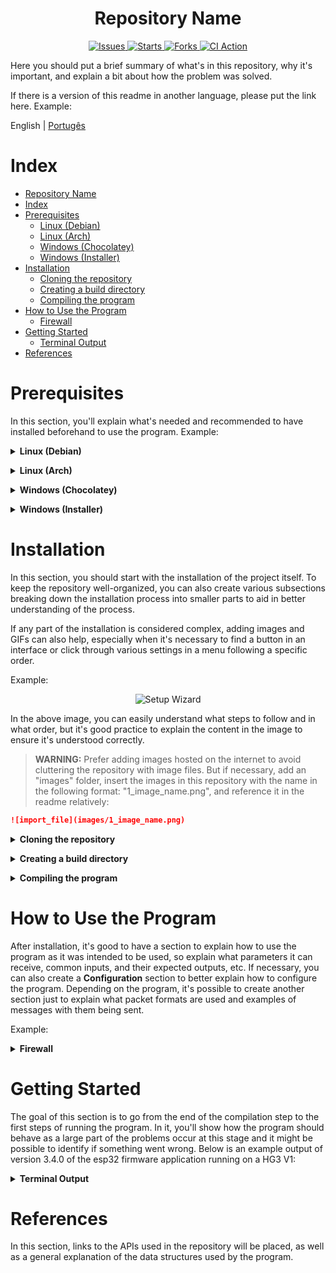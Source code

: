 
<h1 align="center">Repository Name</h1>

<p align="center">
  <a href="https://img.shields.io/github/issues/ralvescosta/readme-template.svg">
    <img src="https://img.shields.io/github/issues/ralvescosta/readme-template.svg" alt="Issues">
  </a>
  <a href="https://img.shields.io/github/stars/ralvescosta/readme-template.svg">
    <img src="https://img.shields.io/github/stars/ralvescosta/readme-template.svg" alt="Starts">
  </a>
  <a href="https://img.shields.io/github/forks/ralvescosta/readme-template.svg">
    <img src="https://img.shields.io/github/forks/ralvescosta/readme-template.svg" alt="Forks">
  </a>
  <a href="https://github.com/ralvescosta/readme-template/actions/workflows/ci.yaml/badge.svg">
    <img src="https://github.com/ralvescosta/readme-template/actions/workflows/ci.yaml/badge.svg" alt="CI Action">
  </a>
</p>

Here you should put a brief summary of what's in this repository, why it's important, and explain a bit about how the problem was solved.

If there is a version of this readme in another language, please put the link here. Example:

English | [Portugês](README-pt.md)

# Index

- [Repository Name](#repository-name)
- [Index](#index)
- [Prerequisites](#prerequisites)
    - [Linux (Debian)](#linux-debian)
    - [Linux (Arch)](#linux-arch)
    - [Windows (Chocolatey)](#windows-chocolatey)
    - [Windows (Installer)](#windows-installer)
- [Installation](#installation)
    - [Cloning the repository](#cloning-the-repository)
    - [Creating a build directory](#creating-a-build-directory)
    - [Compiling the program](#compiling-the-program)
- [How to Use the Program](#how-to-use-the-program)
    - [Firewall](#firewall)
- [Getting Started](#getting-started)
    - [Terminal Output](#terminal-output)
- [References](#references)

# Prerequisites

In this section, you'll explain what's needed and recommended to have installed beforehand to use the program.
Example:

<details><summary><b>Linux (Debian)</b></summary>

## Linux (Debian)

1. Install the python3 package:

    ```bash
    sudo apt install python3
    ```

</details><p>

<details><summary><b>Linux (Arch)</b></summary>

## Linux (Arch)

1. Install the python package:

    ```bash
    sudo pacman -S python
    ```

</details><p>

<details><summary><b>Windows (Chocolatey)</b></summary>

## Windows (Chocolatey)

1. Install the python package:

    ```shell
    choco install python
    ```

</details><p>


<details><summary><b>Windows (Installer)</b></summary>

## Windows (Installer)

1. Install python using the installer:

   To install python, you'll need to run the installer located on the [official python website](https://www.python.org/downloads/)

</details><p>

# Installation

In this section, you should start with the installation of the project itself. To keep the repository well-organized, you can also create various subsections breaking down the installation process into smaller parts to aid in better understanding of the process.

If any part of the installation is considered complex, adding images and GIFs can also help, especially when it's necessary to find a button in an interface or click through various settings in a menu following a specific order. 

Example:

<center>
 <img src="https://raw.githubusercontent.com/espressif/vscode-esp-idf-extension/master/media/tutorials/setup/install-extension.png" alt="Setup Wizard">
</center>

In the above image, you can easily understand what steps to follow and in what order, but it's good practice to explain the content in the image to ensure it's understood correctly.

> **WARNING:** Prefer adding images hosted on the internet to avoid cluttering the repository with image files. But if necessary, add an "images" folder, insert the images in this repository with the name in the following format: "1_image_name.png", and reference it in the readme relatively:

```markdown
![import_file](images/1_image_name.png)
```

<details><summary><b>Cloning the repository</b></summary>

First, you need to clone the repository, which can be done using the following command:

```bash
git clone (repository URL)
```

</details><p>


<details><summary><b>Creating a build directory</b></summary>

Below is an example demonstrating how to prepare the environment to compile an ANSI C application with cmake:

> **WARNING:** If the repository uses node.js, you might need to use the ``npm install`` or ``yarn install`` command. For these cases, modify this subsection accordingly.

Now, before running CMAKE, you need to create a folder called build and then change to that folder. This can be done using the following command:

```bash
mkdir build && cd build
```

</details><p>

<details><summary><b>Compiling the program</b></summary>

```bash
cmake ..
```

In some parts of the installation where common errors may occur, it's advisable to use a warning explaining how things might go wrong and common mistakes that can be made. Example:

> **WARNING:** Be careful not to run the MAKEFILE as a superuser, this can damage your operating system.

Another recommendation is to put a simple compilation table with the parameters you can use to compile the program, for example:

| Command    | Function                                                                   |
|------------|--------------------------------------------------------------------------|
| make clean | Deletes files created by the last compilation in the build folder         |
| make       | Compiles the program with the g++ compiler, the result is in the build folder |
| make run   | Compiles and then runs the program in the build folder                   |

</details><p>

# How to Use the Program

After installation, it's good to have a section to explain how to use the program as it was intended to be used, so explain what parameters it can receive, common inputs, and their expected outputs, etc. If necessary, you can also create a **Configuration** section to better explain how to configure the program. Depending on the program, it's possible to create another section just to explain what packet formats are used and examples of messages with them being sent.

Example:

<details><summary><b>Firewall</b></summary>

1. Firewall

    + Enable Firewall?
        - This helps protect your Mac from internet attacks.
    + Enable log?
        - If there's an infection, logs are useful for determining the source.
    + Enable stealth mode?
        - Your Mac won't respond to ICMP ping requests or connection attempts from closed TCP and UDP networks.

    2. General System Protection

        + Enable Gatekeeper?
            - Defend against malware by

enforcing code signing and checking downloaded apps before allowing them to run.
+ Prevent automatic software whitelisting?
- Both built-in and downloaded software will need user approval for whitelisting.
+ Disable Captive Portal Assistant and force login via browser on untrusted networks?
- The Captive Portal Assistant could be triggered and redirect you to a malicious site WITHOUT any user interaction.

</details><p>

# Getting Started

The goal of this section is to go from the end of the compilation step to the first steps of running the program. In it, you'll show how the program should behave as a large part of the problems occur at this stage and it might be possible to identify if something went wrong. Below is an example output of version 3.4.0 of the esp32 firmware application running on a HG3 V1:

<details><summary><b>Terminal Output</b></summary>

```plain-text
rst:0x1 (POWERON_RESET),boot:0x12 (SPI_FAST_FLASH_BOOT)
configsip: 0, SPIWP:0xee
clk_drv:0x00,q_drv:0x00,d_drv:0x00,cs0_drv:0x00,hd_drv:0x00,wp_drv:0x00
mode:DIO, clock div:2
load:0x3fff0030,len:1448
load:0x40078000,len:15548
ho 0 tail 12 room 4
load:0x40080400,len:4
0x40080400: _init at ??:?
load:0x40080404,len:3404
entry 0x40080614
I (586) cpu_start: Multicore app
I (595) cpu_start: Pro cpu start user code
I (595) cpu_start: cpu freq: 240000000 Hz
I (595) cpu_start: Application information:
I (598) cpu_start: App version:      v3.3.3-alpha.1-18-ga5895a91-dir
I (605) cpu_start: Compile time:     May  6 2024 10:44:14
I (611) cpu_start: ELF file SHA256:  6501359e6c327f1a...
I (617) cpu_start: ESP-IDF:          v5.2.1-dirty
I (622) cpu_start: Min chip rev:     v0.0
I (627) cpu_start: Max chip rev:     v3.99 
I (632) cpu_start: Chip rev:         v1.0
I (637) heap_init: Initializing. RAM available for dynamic allocation:
I (644) heap_init: At 3FFAE6E0 len 0000F480 (61 KiB): DRAM
I (650) heap_init: At 3FFCD098 len 00012F68 (75 KiB): DRAM
I (656) heap_init: At 3FFE0440 len 00003AE0 (14 KiB): D/IRAM
I (662) heap_init: At 3FFE4350 len 0001BCB0 (111 KiB): D/IRAM
I (669) heap_init: At 40099388 len 00006C78 (27 KiB): IRAM
I (676) spi_flash: detected chip: generic
I (679) spi_flash: flash io: dio
I (684) coexist: coex firmware version: 77cd7f8
I (00:00:00.095) main_task: Started on CPU0
I (00:00:00.106) main_task: Calling app_main()
I (00:00:00.106) main: GTW Version: 3.4.0
I (00:00:00.109) main: GTW Hardware: HG3 V1
I (00:00:00.114) main: GTW Environment: prod
I (00:00:00.119) main: Heap: 242428
I (00:00:00.125) hg_app: Gateway Application Start
I (00:00:00.138) hg_flash: nvs initialized
I (00:00:00.139) gpio: GPIO[12]| InputEn: 1| OutputEn: 1| OpenDrain: 0| Pullup: 0| Pulldown: 0| Intr:0
I (00:00:00.143) gpio: GPIO[14]| InputEn: 1| OutputEn: 1| OpenDrain: 0| Pullup: 0| Pulldown: 0| Intr:0 
I (00:00:00.154) gpio: GPIO[35]| InputEn: 1| OutputEn: 0| OpenDrain: 0| Pullup: 0| Pulldown: 0| Intr:3
I (00:00:00.164) gpio: GPIO[4]| InputEn: 0| OutputEn: 1| OpenDrain: 0| Pullup: 0| Pulldown: 0| Intr:0
I (1797) wifi:wifi driver task: 3ffba5e4, prio:23, stack:6656, core=0
I (1797) wifi:wifi firmware version: a9f5b59
I (1797) wifi:wifi certification version: v7.0
I (1797) wifi:config NVS flash: enabled
I (1807) wifi:config nano formating: disabled
I (1807) wifi:Init data frame dynamic rx buffer num: 32
I (1807) wifi:Init static rx mgmt buffer num: 5
I (1817) wifi:Init management short buffer num: 32
I (1817) wifi:Init dynamic tx buffer num: 32
I (1827) wifi:Init static rx buffer size: 1600
I (1827) wifi:Init static rx buffer num: 10
I (1837) wifi:Init dynamic rx buffer num: 32
I (00:00:01.220) wifi_init: rx ba win: 6
I (00:00:01.224) wifi_init: tcpip mbox: 32
I (00:00:01.228) wifi_init: udp mbox: 6
I (00:00:01.233) wifi_init: tcp mbox: 6
I (00:00:01.237) wifi_init: tcp tx win: 5744
I (00:00:01.242) wifi_init: tcp rx win: 5744
I (00:00:01.247) wifi_init: tcp mss: 1440
I (00:00:01.252) wifi_init: WiFi IRAM OP enabled
I (00:00:01.257) wifi_init: WiFi RX IRAM OP enabled
I (1887) wifi:Set ps type: 0, coexist: 0
I (00:00:01.268) uart: queue free spaces: 

20
I (00:00:01.273) gpio: GPIO[17]| InputEn: 0| OutputEn: 1| OpenDrain: 0| Pullup: 0| Pulldown: 0| Intr:0 
I (00:00:01.282) uart: queue free spaces: 20
         (00:00:01.561) uart: queue free spaces: 20
I (00:00:01.562) hdr_bsc: BSC Exp/Recv Code date: 250923 / 250923
I (00:00:01.566) hg_http_server: Server Started on port 80
I (00:00:01.574) hg_settings: hg settings is corrupted. mac 
I (00:00:01.744) phy_init: phy_version 4791,2c4672b,Dec 20 2023,16:06:06
I (2427) wifi:mode : sta (78:21:84:66:5c:c0) + softAP (78:21:84:66:5c:c1)
I (2427) wifi:enable tsf
I (2437) wifi:Total power save buffer number: 16
I (2437) wifi:Init max length of beacon: 752/752
I (2437) wifi:Init max length of beacon: 752/752
I (00:00:01.829) hg_app: WIFI_EVENT_STA_START
I (00:00:01.833) esp_netif_lwip: DHCP server started on interface WIFI_AP_DEF with IP: 192.168.4.1
I (00:00:01.840) hg_app: WIFI_EVENT_AP_START
I (00:00:01.865) ksz80xx: auto detected phy KSZ8051/81/91
I (00:00:01.867) esp_eth.netif.netif_glue: 78:21:84:66:5c:c3
I (00:00:01.868) esp_eth.netif.netif_glue: ethernet attached to netif
I (00:00:05.866) hg_app: Ethernet Started
I (00:00:05.867) main_task: Returned from app_main()
I (00:00:07.867) hg_app: HG_APP_MSG_ID_RESET_TASK_WDT
I (00:00:09.867) hg_app: HG_APP_MSG_ID_RESET_TASK_WDT
I (00:00:11.867) hg_app: HG_APP_MSG_ID_RESET_TASK_WDT
I (00:00:13.867) hg_app: HG_APP_MSG_ID_RESET_TASK_WDT
```

</details><p>

# References

In this section, links to the APIs used in the repository will be placed, as well as a general explanation of the data structures used by the program.

